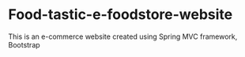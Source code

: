 # Food-tastic-e-foodstore-website
This is an e-commerce website created using Spring MVC framework, Bootstrap 
